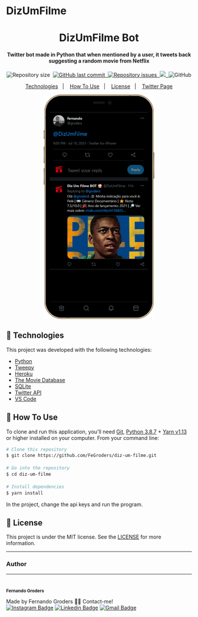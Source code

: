 # DizUmFilme

<h1 align="center">
    DizUmFilme Bot
</h1>

<h4 align="center">
  Twitter bot made in Python that when mentioned by a user, it tweets back suggesting a random movie from Netflix
</h4>
<p align="center">
  <img alt="Repository size" src="https://img.shields.io/github/repo-size/fegroders/diz-um-filme">&nbsp;
  <a href="https://github.com/fegroders/diz-um-filme/commits/master">
    <img alt="GitHub last commit" src="https://img.shields.io/github/last-commit/fegroders/diz-um-filme">&nbsp;
  </a>

  <a href="https://github.com/fegroders/diz-um-filme/issues">
    <img alt="Repository issues" src="https://img.shields.io/github/issues/fegroders/diz-um-filme">&nbsp;
  </a>

  <a href="#">
  <img src="http://heroku-shields.herokuapp.com/diz-um-filme-bot" />&nbsp;        
  </a>

  <img alt="GitHub" src="https://img.shields.io/github/license/fegroders/diz-um-filme">
</p>

<p align="center">
  <a href="https://github.com/FeGroders/diz-um-filme#-technologies">Technologies</a>&nbsp;&nbsp;&nbsp;|&nbsp;&nbsp;&nbsp;
  <a href="https://github.com/FeGroders/diz-um-filme#-how-to-use">How To Use</a>&nbsp;&nbsp;&nbsp;|&nbsp;&nbsp;&nbsp;
  <a href="https://github.com/FeGroders/diz-um-filme#-license">License</a>&nbsp;&nbsp;&nbsp;|&nbsp;&nbsp;&nbsp;
  <a href="https://twitter.com/DizUmFilme">Twitter Page</a>
</p>


<p align="center">
  <img alt="Demo Tweet" src=./assets/print1.png width="300">
</p>

## 🚀 Technologies

This project was developed with the following technologies:

-  [Python][py]
-  [Tweepy](https://www.tweepy.org)
-  [Heroku](dashboard.heroku.com/)
-  [The Movie Database](https://www.themoviedb.org/?language=pt-BR)
-  [SQLite](https://www.sqlite.org/index.html)
-  [Twitter API](https://developer.twitter.com/en/products/twitter-api)
-  [VS Code][vc]

## 📘 How To Use

To clone and run this application, you'll need [Git](https://git-scm.com), [Python 3.8.7][nodejs] + [Yarn v1.13][yarn] or higher installed on your computer. From your command line:

```bash
# Clone this repository
$ git clone https://github.com/FeGroders/diz-um-filme.git

# Go into the repository
$ cd diz-um-filme

# Install dependencies
$ yarn install
```
In the project, change the api keys and run the program.

## 📄 License
This project is under the MIT license. See the [LICENSE](https://github.com/fegroders/diz-um-filme/blob/master/LICENSE) for more information.



---
### Author
---
 <img style="border-radius: 50%;" src="https://avatars.githubusercontent.com/u/62064189?v=4" width="100px;" alt=""/>
 <br />
 <sub><b>Fernando Groders</b></sub>


Made by Fernando Groders 👋🏽 Contact-me! <br/>
[![Instagram Badge](https://img.shields.io/badge/-Instagram-%23E4405F?style=flat-square&labelColor=%23E4405F&logo=instagram&logoColor=white&link=https://twitter.com/tgmarinho)](https://instagram.com/fegroders) 
[![Linkedin Badge](https://img.shields.io/badge/-LinkedIn-blue?style=flat-square&logo=Linkedin&logoColor=white&link=https://www.linkedin.com/in/tgmarinho/)](https://www.linkedin.com/in/fernandogroders/) 
[![Gmail Badge](https://img.shields.io/badge/-Gmail-c14438?style=flat-square&logo=Gmail&logoColor=white&link=mailto:tgmarinho@gmail.com)](mailto:fernandogroder@gmail.com)

[nodejs]: https://nodejs.org/
[yarn]: https://yarnpkg.com/
[vc]: https://code.visualstudio.com/
[py]: https://www.python.org